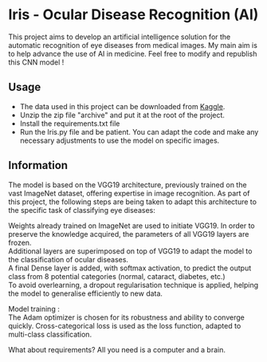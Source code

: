 # Iris - Ocular Disease Recognition (AI)

This project aims to develop an artificial intelligence solution for the automatic recognition of eye diseases from medical images. My main aim is to help advance the use of AI in medicine. Feel free to modify and republish this CNN model !  

## Usage
- The data used in this project can be downloaded from [Kaggle](https://www.kaggle.com/datasets/andrewmvd/ocular-disease-recognition-odir5k).  
- Unzip the zip file "archive" and put it at the root of the project.
- Install the requirements.txt file
- Run the Iris.py file and be patient. You can adapt the code and make any necessary adjustments to use the model on specific images.  

## Information
The model is based on the VGG19 architecture, previously trained on the vast ImageNet dataset, offering expertise in image recognition. As part of this project, the following steps are being taken to adapt this architecture to the specific task of classifying eye diseases:  
  
Weights already trained on ImageNet are used to initiate VGG19. In order to preserve the knowledge acquired, the parameters of all VGG19 layers are frozen.  
Additional layers are superimposed on top of VGG19 to adapt the model to the classification of ocular diseases.  
A final Dense layer is added, with softmax activation, to predict the output class from 8 potential categories (normal, cataract, diabetes, etc.)  
To avoid overlearning, a dropout regularisation technique is applied, helping the model to generalise efficiently to new data.  
  
Model training :  
The Adam optimizer is chosen for its robustness and ability to converge quickly.
Cross-categorical loss is used as the loss function, adapted to multi-class classification.  
  
What about requirements? All you need is a computer and a brain.
